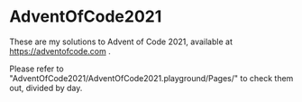 # AdventOfCode2021

These are my solutions to Advent of Code 2021, available at https://adventofcode.com .

Please refer to "AdventOfCode2021/AdventOfCode2021.playground/Pages/" to check them out, divided by day.

